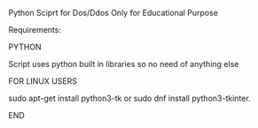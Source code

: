 Python Sciprt for Dos/Ddos 
Only for Educational Purpose 




Requirements:


PYTHON



Script uses python built in libraries so no need of anything else


FOR LINUX USERS


sudo apt-get install python3-tk or sudo dnf install python3-tkinter.


END
